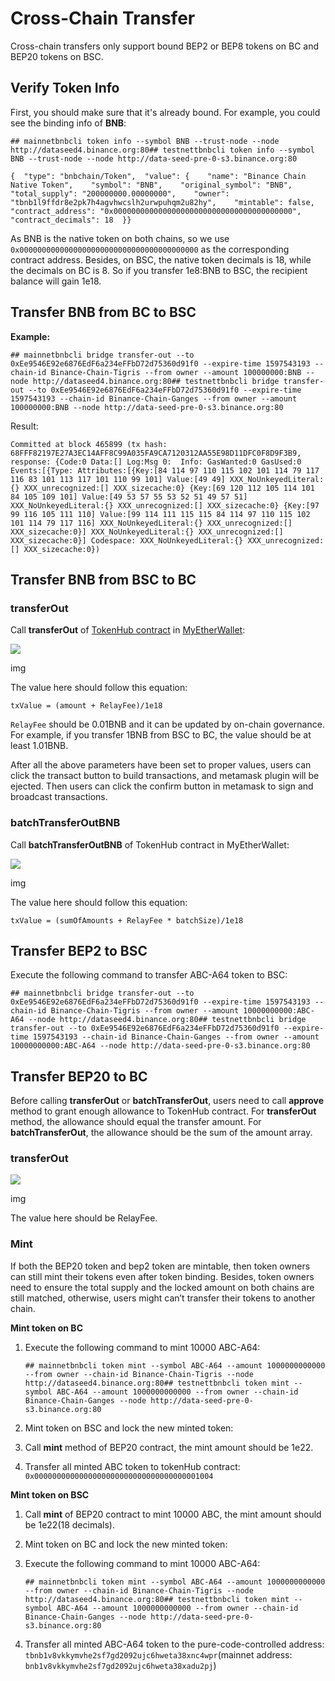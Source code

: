 # Cross-Chain Transfer

Cross-chain transfers only support bound BEP2 or BEP8 tokens on BC and BEP20 tokens on BSC.

## Verify Token Info <a id="verify-token-info"></a>

First, you should make sure that it's already bound. For example, you could see the binding info of **BNB**:

```text
## mainnetbnbcli token info --symbol BNB --trust-node --node http://dataseed4.binance.org:80​## testnettbnbcli token info --symbol BNB --trust-node --node http://data-seed-pre-0-s3.binance.org:80
```

```text
{  "type": "bnbchain/Token",  "value": {    "name": "Binance Chain Native Token",    "symbol": "BNB",    "original_symbol": "BNB",    "total_supply": "200000000.00000000",    "owner": "tbnb1l9ffdr8e2pk7h4agvhwcslh2urwpuhqm2u82hy",    "mintable": false,    "contract_address": "0x0000000000000000000000000000000000000000",    "contract_decimals": 18  }}
```

As BNB is the native token on both chains, so we use `0x0000000000000000000000000000000000000000` as the corresponding contract address. Besides, on BSC, the native token decimals is 18, while the decimals on BC is 8. So if you transfer 1e8:BNB to BSC, the recipient balance will gain 1e18.

## Transfer BNB from BC to BSC <a id="transfer-bnb-from-bc-to-bsc"></a>

**Example:**

```text
## mainnetbnbcli bridge transfer-out --to 0xEe9546E92e6876EdF6a234eFFbD72d75360d91f0 --expire-time 1597543193 --chain-id Binance-Chain-Tigris --from owner --amount 100000000:BNB --node http://dataseed4.binance.org:80​## testnettbnbcli bridge transfer-out --to 0xEe9546E92e6876EdF6a234eFFbD72d75360d91f0 --expire-time 1597543193 --chain-id Binance-Chain-Ganges --from owner --amount 100000000:BNB --node http://data-seed-pre-0-s3.binance.org:80
```

Result:

```text
Committed at block 465899 (tx hash: 68FFF82197E27A3EC14AFF8C99A035FA9CA7120312AA55E98D11DFC0F8D9F3B9, response: {Code:0 Data:[] Log:Msg 0:  Info: GasWanted:0 GasUsed:0 Events:[{Type: Attributes:[{Key:[84 114 97 110 115 102 101 114 79 117 116 83 101 113 117 101 110 99 101] Value:[49 49] XXX_NoUnkeyedLiteral:{} XXX_unrecognized:[] XXX_sizecache:0} {Key:[69 120 112 105 114 101 84 105 109 101] Value:[49 53 57 55 53 52 51 49 57 51] XXX_NoUnkeyedLiteral:{} XXX_unrecognized:[] XXX_sizecache:0} {Key:[97 99 116 105 111 110] Value:[99 114 111 115 115 84 114 97 110 115 102 101 114 79 117 116] XXX_NoUnkeyedLiteral:{} XXX_unrecognized:[] XXX_sizecache:0}] XXX_NoUnkeyedLiteral:{} XXX_unrecognized:[] XXX_sizecache:0}] Codespace: XXX_NoUnkeyedLiteral:{} XXX_unrecognized:[] XXX_sizecache:0})
```

## Transfer BNB from BSC to BC <a id="transfer-bnb-from-bsc-to-bc"></a>

### transferOut <a id="transferout"></a>

Call **transferOut** of [TokenHub contract](https://raw.githubusercontent.com/binance-chain/bsc-genesis-contract/master/abi/tokenhub.abi) in [MyEtherWallet](https://www.myetherwallet.com/):

![](https://lh3.googleusercontent.com/q8-nnt12h8gvYyMe6iwLalwzY-1jHfQ11BsSyIz3qkQPCjp_-D-dIzPxZ-HuMJngCxTs7pt65-zSUIYImpsoO8bJ_QC_pyfPMu_2O7Lh65uDvVXrkhKqOakI070vKuEK3UNnlk8m)

img

The value here should follow this equation:

```text
txValue = (amount + RelayFee)/1e18
```

`RelayFee` should be 0.01BNB and it can be updated by on-chain governance. For example, if you transfer 1BNB from BSC to BC, the value should be at least 1.01BNB.

After all the above parameters have been set to proper values, users can click the transact button to build transactions, and metamask plugin will be ejected. Then users can click the confirm button in metamask to sign and broadcast transactions.

### batchTransferOutBNB <a id="batchtransferoutbnb"></a>

Call **batchTransferOutBNB** of TokenHub contract in MyEtherWallet:

![](https://docs.binance.org/assets/batchTransferOutBNB.png)

img

The value here should follow this equation:

```text
txValue = (sumOfAmounts + RelayFee * batchSize)/1e18
```

## Transfer BEP2 to BSC <a id="transfer-bep2-to-bsc"></a>

Execute the following command to transfer ABC-A64 token to BSC:

```text
## mainnetbnbcli bridge transfer-out --to 0xEe9546E92e6876EdF6a234eFFbD72d75360d91f0 --expire-time 1597543193 --chain-id Binance-Chain-Tigris --from owner --amount 10000000000:ABC-A64 --node http://dataseed4.binance.org:80​## testnettbnbcli bridge transfer-out --to 0xEe9546E92e6876EdF6a234eFFbD72d75360d91f0 --expire-time 1597543193 --chain-id Binance-Chain-Ganges --from owner --amount 10000000000:ABC-A64 --node http://data-seed-pre-0-s3.binance.org:80
```

## Transfer BEP20 to BC <a id="transfer-bep20-to-bc"></a>

Before calling **transferOut** or **batchTransferOut**, users need to call **approve** method to grant enough allowance to TokenHub contract. For **transferOut** method, the allowance should equal the transfer amount. For **batchTransferOut**, the allowance should be the sum of the amount array.

### transferOut <a id="transferout_1"></a>

![](https://lh3.googleusercontent.com/q8-nnt12h8gvYyMe6iwLalwzY-1jHfQ11BsSyIz3qkQPCjp_-D-dIzPxZ-HuMJngCxTs7pt65-zSUIYImpsoO8bJ_QC_pyfPMu_2O7Lh65uDvVXrkhKqOakI070vKuEK3UNnlk8m)

img

The value here should be RelayFee.

### Mint <a id="mint"></a>

If both the BEP20 token and bep2 token are mintable, then token owners can still mint their tokens even after token binding. Besides, token owners need to ensure the total supply and the locked amount on both chains are still matched, otherwise, users might can’t transfer their tokens to another chain.

**Mint token on BC**

1. Execute the following command to mint 10000 ABC-A64:

   ```text
   ## mainnetbnbcli token mint --symbol ABC-A64 --amount 1000000000000 --from owner --chain-id Binance-Chain-Tigris --node http://dataseed4.binance.org:80​## testnettbnbcli token mint --symbol ABC-A64 --amount 1000000000000 --from owner --chain-id Binance-Chain-Ganges --node http://data-seed-pre-0-s3.binance.org:80
   ```

2. Mint token on BSC and lock the new minted token:
3. Call **mint** method of BEP20 contract, the mint amount should be 1e22.
4. Transfer all minted ABC token to tokenHub contract: `0x0000000000000000000000000000000000001004`

**Mint token on BSC**

1. Call **mint** of BEP20 contract to mint 10000 ABC, the mint amount should be 1e22\(18 decimals\).
2. Mint token on BC and lock the new minted token:
3. Execute the following command to mint 10000 ABC-A64:

   ```text
   ## mainnetbnbcli token mint --symbol ABC-A64 --amount 1000000000000 --from owner --chain-id Binance-Chain-Tigris --node http://dataseed4.binance.org:80​## testnettbnbcli token mint --symbol ABC-A64 --amount 1000000000000 --from owner --chain-id Binance-Chain-Ganges --node http://data-seed-pre-0-s3.binance.org:80
   ```

4. Transfer all minted ABC-A64 token to the pure-code-controlled address: `tbnb1v8vkkymvhe2sf7gd2092ujc6hweta38xnc4wpr`\(mainnet address: `bnb1v8vkkymvhe2sf7gd2092ujc6hweta38xadu2pj`\)

